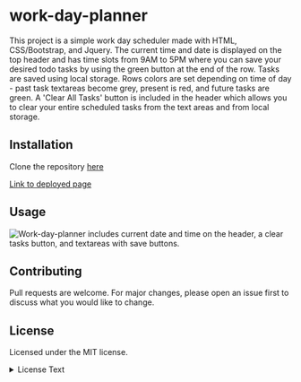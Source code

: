 # work-day-planner

This project is a simple work day scheduler made with HTML, CSS/Bootstrap, and Jquery. The current time and date is displayed on the top header and has time slots from 9AM to 5PM where you can save your desired todo tasks by using the green button at the end of the row. Tasks are saved using local storage. Rows colors are set depending on time of day - past task textareas become grey, present is red, and future tasks are green. A 'Clear All Tasks' button is included in the header which allows you to clear your entire scheduled tasks from the text areas and from local storage.


## Installation

Clone the repository [here](https://github.com/a-donati/work-day-planner)

[Link to deployed page](https://a-donati.github.io/work-day-planner/)

## Usage

 ![Work-day-planner includes current date and time on the header, a clear tasks button, and textareas with save buttons.](https://user-images.githubusercontent.com/94128491/150857894-7d2b9fe7-c912-43d9-b772-6e27171e5ef0.png)

  

## Contributing

Pull requests are welcome. For major changes, please open an issue first to discuss what you would like to change.


## License

Licensed under the MIT license.
<br>
<details>
<summary>License Text</summary>
<br>
MIT License

Copyright (c) 2022 a-donati

Permission is hereby granted, free of charge, to any person obtaining a copy
of this software and associated documentation files (the "Software"), to deal
in the Software without restriction, including without limitation the rights
to use, copy, modify, merge, publish, distribute, sublicense, and/or sell
copies of the Software, and to permit persons to whom the Software is
furnished to do so, subject to the following conditions:

The above copyright notice and this permission notice shall be included in all
copies or substantial portions of the Software.

THE SOFTWARE IS PROVIDED "AS IS", WITHOUT WARRANTY OF ANY KIND, EXPRESS OR
IMPLIED, INCLUDING BUT NOT LIMITED TO THE WARRANTIES OF MERCHANTABILITY,
FITNESS FOR A PARTICULAR PURPOSE AND NONINFRINGEMENT. IN NO EVENT SHALL THE
AUTHORS OR COPYRIGHT HOLDERS BE LIABLE FOR ANY CLAIM, DAMAGES OR OTHER
LIABILITY, WHETHER IN AN ACTION OF CONTRACT, TORT OR OTHERWISE, ARISING FROM,
OUT OF OR IN CONNECTION WITH THE SOFTWARE OR THE USE OR OTHER DEALINGS IN THE
SOFTWARE.

</details>